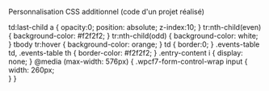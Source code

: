 Personnalisation CSS additionnel (code d'un projet réalisé)

td:last-child a
{
	opacity:0;
	position: absolute;
	z-index:10;
}
tr:nth-child(even)
{
	background-color: #f2f2f2;
}
tr:nth-child(odd)
{
	background-color: white;
}
tbody tr:hover
{
	background-color: orange;
}
td
{
	border:0;
}
.events-table td, .events-table th
{
	border-color: #f2f2f2;
}
.entry-content i
{
	display: none;
}
@media (max-width: 576px)
{
	  .wpcf7-form-control-wrap input
    {
	    width: 260px;	
    }
}
